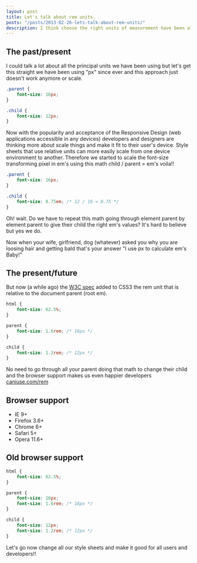 ```yaml
---
layout: post
title: Let's talk about rem units.
posts: "/posts/2013-02-26-lets-talk-about-rem-units/"
description: I think choose the right units of measurement have been always not "cool" enough but now with the popularity and acceptance of the Responsive Design people are thinking more about scale typography.
---
```


## The past/present
I could talk a lot about all the principal units we have been using but let's get this straight we have been using "px" since ever and this approach just doesn't work anymore or scale.

```css
.parent {
	font-size: 16px;
}

.child {
	font-size: 12px;
}
```

Now with the popularity and acceptance of the Responsive Design (web applications accessible in any devices) developers and designers are thinking more about scale things and make it fit to their user's device.
Style sheets that use relative units can more easily scale from one device environment to another.
Therefore we started to scale the font-size transforming pixel in em's using this math child / parent = em's voila!!

```css
.parent {
	font-size: 16px;
}

.child {
	font-size: 0.75em; /* 12 / 16 = 0.75 */
}
```

Oh! wait. Do we have to repeat this math going through element parent by element parent to give their child the right em's values? It's hard to believe but yes we do.

Now when your wife, girlfriend, dog (whatever) asked you why you are loosing hair and getting bald that's your answer "I use px to calculate em's Baby!"

## The present/future
But now (a while ago) the [W3C spec](http://www.w3.org/TR/css3-values/#font-relative-lengths) added to CSS3 the rem unit that is relative to the document parent (root em).

```css
html {
	font-size: 62.5%;
}

parent {
	font-size: 1.6rem; /* 16px */
}

child {
	font-size: 1.2rem; /* 12px */
}
```

No need to go through all your parent doing that math to change their child and the browser support makes us even happier developers [caniuse.com/rem](http://caniuse.com/rem)

## Browser support
- IE 9+
- Firefox 3.6+
- Chrome 6+
- Safari 5+
- Opera 11.6+

## Old browser support

```css
html {
	font-size: 62.5%;
}

parent {
	font-size: 16px;
	font-size: 1.6rem; /* 16px */
}

child {
	font-size: 12px;
	font-size: 1.2rem; /* 12px */
}
```

Let's go now change all our style sheets and make it good for all users and developers!!


